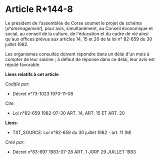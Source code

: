 # Article R*144-8

Le président de l'assemblée de Corse soumet le projet de schéma [*d'aménagement*], pour avis, simultanément, au Conseil
économique et social, au conseil de la culture, de l'éducation et du cadre de vie ainsi qu'aux offices prévus aux articles
14, 15 et 20 de la loi n° 82-659 du 30 juillet 1982.

Les organismes consultés doivent répondre dans un délai d'un mois à compter de leur saisine ; à défaut de réponse dans ce
délai, leur avis est réputé favorable.

**Liens relatifs à cet article**

_Codifié par_:

  - Décret n°73-1023 1973-11-08

_Cite_:

  - Loi n°82-659 1982-07-30 ART. 14, ART. 15 ET ART. 20

**Liens**:

  - TXT_SOURCE: Loi n°82-659 du 30 juillet 1982 - art. 11 (M)

_Créé par_:

  - Décret n°83-697 1983-07-28 ART. 1 JORF 29 JUILLET 1983
